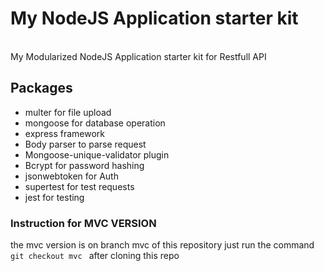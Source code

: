# My NodeJS Application starter kit

<br>
 My Modularized NodeJS Application starter kit for Restfull API
<br>

## Packages

<ul>
<li>multer for file upload</li>
<li>mongoose for database operation</li>
<li>express framework</li>
<li>Body parser to parse request</li>
<li>Mongoose-unique-validator plugin</li>
<li>Bcrypt for password hashing</li>
<li>jsonwebtoken for Auth</li>
<li>supertest for test requests</li>
<li>jest for testing</li>

</ul>

### Instruction for MVC VERSION

the mvc version is on branch mvc of this repository
just run the command <code> git checkout mvc </code> after cloning this repo
